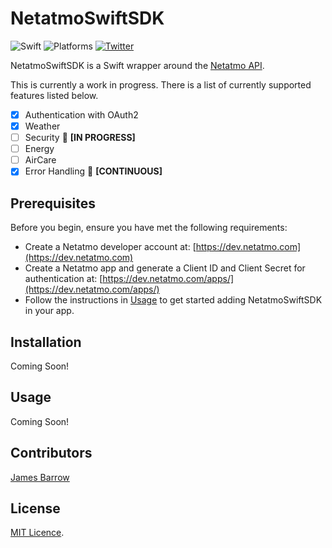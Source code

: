 # NetatmoSwiftSDK

<!-- [![SwiftPM](https://img.shields.io/badge/SwiftPM-compatible-brightgreen.svg?style=flat)](https://github.com/Carthage/Carthage) -->
<!-- [![Carthage](https://img.shields.io/badge/Carthage-compatible-brightgreen.svg?style=flat)](https://github.com/Carthage/Carthage) -->

![Swift](https://img.shields.io/badge/Swift-5.1-orange.svg)
![Platforms](https://img.shields.io/badge/Platforms-iOS-brightgreen.svg?style=flat)
[![Twitter](https://img.shields.io/badge/Twitter-@baza207-blue.svg?style=flat)](https://twitter.com/baza207)

NetatmoSwiftSDK is a Swift wrapper around the [Netatmo API](https://dev.netatmo.com).

This is currently a work in progress. There is a list of currently supported features listed below.

- [x] Authentication with OAuth2  
- [x] Weather  
- [ ] Security 📝 **[IN PROGRESS]**  
- [ ] Energy  
- [ ] AirCare  
- [x] Error Handling 📝 **[CONTINUOUS]**  

## Prerequisites

Before you begin, ensure you have met the following requirements:

- Create a Netatmo developer account at: [https://dev.netatmo.com](https://dev.netatmo.com)
- Create a Netatmo app and generate a Client ID and Client Secret for authentication at: [https://dev.netatmo.com/apps/](https://dev.netatmo.com/apps/)
- Follow the instructions in [Usage](#Usage) to get started adding NetatmoSwiftSDK in your app.

## Installation

Coming Soon!

## Usage

Coming Soon!

## Contributors

[James Barrow](https://github.com/baza207)

## License

[MIT Licence](LICENSE).
